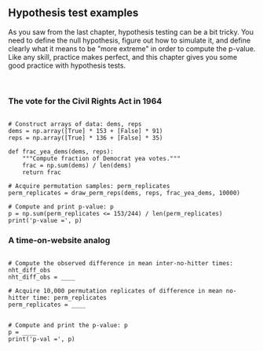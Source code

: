## Hypothesis test examples

As you saw from the last chapter, hypothesis testing can be a bit tricky. You need to define the null hypothesis, figure out how to simulate it, and define clearly what it means to be "more extreme" in order to compute the p-value. Like any skill, practice makes perfect, and this chapter gives you some good practice with hypothesis tests.

<br>

### The vote for the Civil Rights Act in 1964

```

# Construct arrays of data: dems, reps
dems = np.array([True] * 153 + [False] * 91)
reps = np.array([True] * 136 + [False] * 35)

def frac_yea_dems(dems, reps):
    """Compute fraction of Democrat yea votes."""
    frac = np.sum(dems) / len(dems)
    return frac

# Acquire permutation samples: perm_replicates
perm_replicates = draw_perm_reps(dems, reps, frac_yea_dems, 10000)

# Compute and print p-value: p
p = np.sum(perm_replicates <= 153/244) / len(perm_replicates)
print('p-value =', p)
```


### A time-on-website analog

```

# Compute the observed difference in mean inter-no-hitter times: nht_diff_obs
nht_diff_obs = ____

# Acquire 10,000 permutation replicates of difference in mean no-hitter time: perm_replicates
perm_replicates = ____


# Compute and print the p-value: p
p = ____
print('p-val =', p)
```
